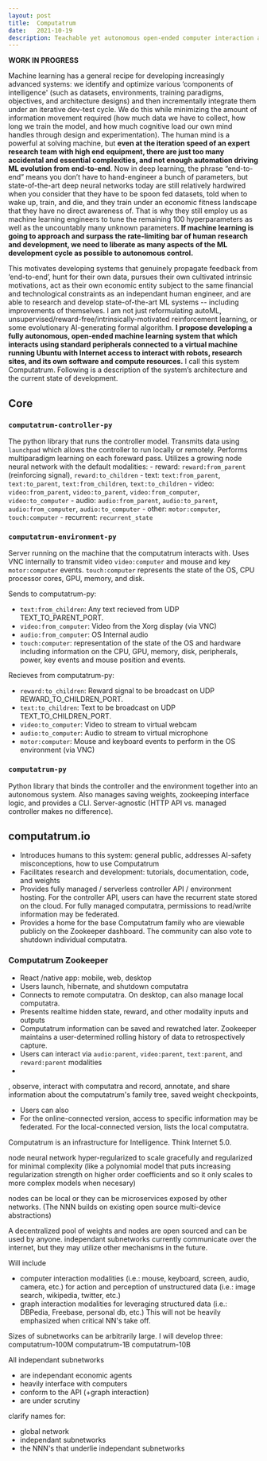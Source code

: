```yaml
---
layout: post
title:  Computatrum
date:   2021-10-19
description: Teachable yet autonomous open-ended computer interaction agents 
---
```


**WORK IN PROGRESS**

Machine learning has a general recipe for developing increasingly advanced systems: we identify and optimize various ‘components of intelligence' (such as datasets, environments, training paradigms, objectives, and architecture designs) and then incrementally integrate them under an iterative dev-test cycle. We do this while minimizing the amount of information movement required (how much data we have to collect, how long we train the model, and how much cognitive load our own mind handles through design and experimentation). The human mind is a powerful at solving machine, but **even at the iteration speed of an expert research team with high end equipment, there are just too many accidental and essential complexities, and not enough automation driving ML evolution from end-to-end**. Now in deep learning, the phrase “end-to-end” means you don’t have to hand-engineer a bunch of parameters, but state-of-the-art deep neural networks today are still relatively hardwired when you consider that they have to be spoon fed datasets, told when to wake up, train, and die, and they train under an economic fitness landscape that they have no direct awareness of. That is why they still employ us as machine learning engineers to tune the remaining 100 hyperparameters as well as the uncountably many unknown parameters. **If machine learning is going to approach and surpass the rate-limiting bar of human research and development, we need to liberate as many aspects of the ML development cycle as possible to autonomous control.** 

This motivates developing systems that genuinely propagate feedback from ‘end-to-end’, hunt for their own data, pursues their own cultivated intrinsic motivations, act as their own economic entity subject to the same financial and technological constraints as an independant human engineer, and are able to research and develop state-of-the-art ML systems -- including improvements of themselves. I am not just reformulating autoML, unsupervised/reward-free/intrinsically-motivated reinforcement learning, or some evolutionary AI-generating formal algorithm. **I propose developing a fully autonomous, open-ended machine learning system that which interacts using standard peripherals connected to a virtual machine running Ubuntu with Internet access to interact with robots, research sites, and its own software and compute resources.** I call this system Computatrum. Following is a description of the system’s architecture and the current state of development.

## Core

### `computatrum-controller-py`
The python library that runs the controller model. Transmits data using `launchpad` which allows the controller to run locally or remotely. Performs multiparadigm learning on each foreward pass. Utilizes a growing node neural network with the default modalities: 
    - reward: `reward:from_parent` (reinforcing signal), `reward:to_children`
    - text: `text:from_parent`, `text:to_parent`, `text:from_children`, `text:to_children`
    - video: `video:from_parent`, `video:to_parent`, `video:from_computer`, `video:to_computer`
    - audio: `audio:from_parent`, `audio:to_parent`, `audio:from_computer`, `audio:to_computer`
    - other: `motor:computer`, `touch:computer`
    - recurrent: `recurrent_state`

### `computatrum-environment-py`
Server running on the machine that the computatrum interacts with. Uses VNC internally to transmit video `video:computer` and mouse and key `motor:computer` events. `touch:computer` represents the state of the OS, CPU processor cores, GPU, memory, and disk.  

Sends to computatrum-py:
- `text:from_children`: Any text recieved from UDP TEXT_TO_PARENT_PORT.
- `video:from_computer`: Video from the Xorg display (via VNC)
- `audio:from_computer`: OS Internal audio
- `touch:computer`: representation of the state of the OS and hardware including information on the CPU, GPU, memory, disk, peripherals, power, key events and mouse position and events.  

Recieves from computatrum-py:
- `reward:to_children`: Reward signal to be broadcast on UDP REWARD_TO_CHILDREN_PORT.
- `text:to_children`: Text to be broadcast on UDP TEXT_TO_CHILDREN_PORT.
- `video:to_computer`: Video to stream to virtual webcam
- `audio:to_computer`: Audio to stream to virtual microphone
- `motor:computer`: Mouse and keyboard events to perform in the OS environment (via VNC)

### `computatrum-py`
Python library that binds the controller and the environment together into an autonomous system. Also manages saving weights, zookeeping interface logic, and provides a CLI. Server-agnostic (HTTP API vs. managed controller makes no difference).

## computatrum.io
- Introduces humans to this system: general public, addresses AI-safety misconceptions, how to use Computatrum
- Facilitates research and development: tutorials, documentation, code, and weights
- Provides fully managed / serverless controller API / environment hosting. For the controller API, users can have the recurrent state stored on the cloud. For fully managed computatra, permissions to read/write information may be federated. 
- Provides a home for the base Computatrum family who are viewable publicly on the Zookeeper dashboard. The community can also vote to shutdown individual computatra.

### Computatrum Zookeeper
- React /native app: mobile, web, desktop
- Users launch, hibernate, and shutdown computatra
- Connects to remote computatra. On desktop, can also manage local computatra.
- Presents realtime hidden state, reward, and other modality inputs and outputs
- Computatrum information can be saved and rewatched later. Zookeeper maintains a user-determined rolling history of data to retrospectively capture.
- Users can interact via `audio:parent`, `video:parent`, `text:parent`, and `reward:parent` modalities
- 


, observe, interact with computatra and record, annotate, and share information about the computatrum's family tree, saved weight checkpoints, 
- Users can also 
- For the online-connected version, access to specific information may be federated. For the local-connected version, lists the local computatra. 
    


Computatrum is an infrastructure for Intelligence. Think Internet 5.0. 

node neural network hyper-regularized to scale gracefully and regularized for minimal complexity (like a polynomial model that puts increasing regularization strength on higher order coefficients and so it only scales to more complex models when necesary)

nodes can be local or they can be microservices exposed by other networks. (The NNN builds on existing open source multi-device abstractions)

A decentralized pool of weights and nodes are open sourced and can be used by anyone. independant subnetworks currently communicate over the internet, but they may utilize other mechanisms in the future.

Will include
- computer interaction modalities (i.e.: mouse, keyboard, screen, audio, camera, etc.) for action and perception of unstructured data (i.e.: image search, wikipedia, twitter, etc.) 
- graph interaction modalities for leveraging structured data (i.e.: DBPedia, Freebase, personal db, etc.) This will not be heavily emphasized when critical NN's take off.

Sizes of subnetworks can be arbitrarily large. I will develop three:
computatrum-100M
computatrum-1B
computatrum-10B

All independant subnetworks
- are independant economic agents
- heavily interface with computers
- conform to the API (+graph interaction)
- are under scrutiny

clarify names for:
- global network
- independant subnetworks
- the NNN's that underlie independant subnetworks